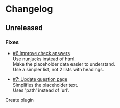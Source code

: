 # Changelog

## Unreleased

### Fixes

- [#6 Improve check answers](https://github.com/alphagov/govuk-prototype-kit-common-templates/pull/6/files)  
Use nunjucks instead of html.  
Make the placeholder data easier to understand.  
Use a simpler list, not 2 lists with headings.

- [#7: Update question page](https://github.com/alphagov/govuk-prototype-kit-common-templates/pull/7)  
Simplifies the placeholder text.  
Uses 'path' instead of 'url'.


Create plugin
